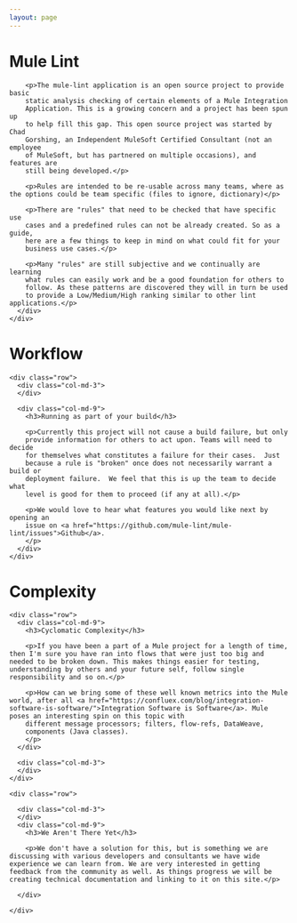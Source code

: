 ```yaml
---
layout: page
---
```


<div class="full-width top-bottom-pad">
  <div class="container main-content">
    <div class="row">
      <div class="col-md-12">
        <h1>Mule Lint</h1>

        <p>The mule-lint application is an open source project to provide basic
        static analysis checking of certain elements of a Mule Integration
        Application. This is a growing concern and a project has been spun up
        to help fill this gap. This open source project was started by Chad
        Gorshing, an Independent MuleSoft Certified Consultant (not an employee
        of MuleSoft, but has partnered on multiple occasions), and features are
        still being developed.</p>

        <p>Rules are intended to be re-usable across many teams, where as the options could be team specific (files to ignore, dictionary)</p>

        <p>There are "rules" that need to be checked that have specific use
        cases and a predefined rules can not be already created. So as a guide,
        here are a few things to keep in mind on what could fit for your
        business use cases.</p>

        <p>Many "rules" are still subjective and we continually are learning
        what rules can easily work and be a good foundation for others to
        follow. As these patterns are discovered they will in turn be used
        to provide a Low/Medium/High ranking similar to other lint applications.</p>
      </div>
    </div>
  </div>
</div>

<div class="full-width top-bottom-pad alternating-row">
  <div class="container main-content">
    <div class="row">
      <div class="col-md-12">
        <h1 class="section-heading">Workflow</h1>
      </div>
    </div>

    <div class="row">
      <div class="col-md-3">
      </div>

      <div class="col-md-9">
        <h3>Running as part of your build</h3>

        <p>Currently this project will not cause a build failure, but only
        provide information for others to act upon. Teams will need to decide
        for themselves what constitutes a failure for their cases.  Just
        because a rule is "broken" once does not necessarily warrant a build or
        deployment failure.  We feel that this is up the team to decide what
        level is good for them to proceed (if any at all).</p>

        <p>We would love to hear what features you would like next by opening an
        issue on <a href="https://github.com/mule-lint/mule-lint/issues">Github</a>.
        </p>
      </div>
    </div>
  </div>
</div>

<div class="full-width top-bottom-pad">
  <div class="container main-content">
    <div class="row">
      <div class="col-md-12">
        <h1 class="section-heading">Complexity</h1>
      </div>
    </div>

    <div class="row">
      <div class="col-md-9">
        <h3>Cyclomatic Complexity</h3>

        <p>If you have been a part of a Mule project for a length of time, then I'm sure you have ran into flows that were just too big and needed to be broken down. This makes things easier for testing, understanding by others and your future self, follow single responsibility and so on.</p>

        <p>How can we bring some of these well known metrics into the Mule world, after all <a href="https://confluex.com/blog/integration-software-is-software/">Integration Software is Software</a>. Mule poses an interesting spin on this topic with
        different message processors; filters, flow-refs, DataWeave,
        components (Java classes).
        </p>
      </div>

      <div class="col-md-3">
      </div>
    </div>

    <div class="row">

      <div class="col-md-3">
      </div>
      <div class="col-md-9">
        <h3>We Aren't There Yet</h3>

        <p>We don't have a solution for this, but is something we are discussing with various developers and consultants we have wide experience we can learn from. We are very interested in getting feedback from the community as well. As things progress we will be creating technical documentation and linking to it on this site.</p>

      </div>

    </div>

  </div>
</div>

<!--
See git history on other ways to align the text and use col-md-8 to tighten up the paragraphs
Possible other ideas
Getting started
Next Steps or Advanced Guide
Main concepts
Contributing
FAQ

-->

